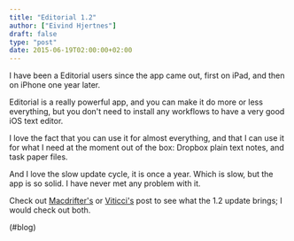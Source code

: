 ```yaml
---
title: "Editorial 1.2"
author: ["Eivind Hjertnes"]
draft: false
type: "post"
date: 2015-06-19T02:00:00+02:00
---
```


I have been a Editorial users since the app came out, first on iPad, and
then on iPhone one year later.

Editorial is a really powerful app, and you can make it do more or less
everything, but you don't need to install any workflows to have a very
good iOS text editor.

I love the fact that you can use it for almost everything, and that I
can use it for what I need at the moment out of the box: Dropbox plain
text notes, and task paper files.

And I love the slow update cycle, it is once a year. Which is slow, but
the app is so solid. I have never met any problem with it.

Check out
[Macdrifter's](http://www.macdrifter.com/2015/06/editorial-12-update-improved-task-management-and-document-creation.html)
or
[Viticci's](http://www.macstories.net/reviews/editorial-1-2-brings-powerful-new-text-editing-features-more-ios-automation/)
post to see what the 1.2 update brings; I would check out both.

(#blog)
